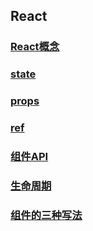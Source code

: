 ## React
### [React概念](https://github.com/luocong2016/antd_demo/blob/master/myselfDoc/react_base/React%E6%A6%82%E5%BF%B5.md)
### [state](https://github.com/luocong2016/antd_demo/blob/master/myselfDoc/react_base/State(%E7%8A%B6%E6%80%81).md)
### [props](https://github.com/luocong2016/antd_demo/blob/master/myselfDoc/react_base/Props.md)
### [ref](https://github.com/luocong2016/antd_demo/blob/master/myselfDoc/react_base/Refs.md)
### [组件API](https://github.com/luocong2016/antd_demo/blob/master/myselfDoc/react_base/React%E7%BB%84%E4%BB%B6API.md)
### [生命周期](https://github.com/luocong2016/antd_demo/blob/master/myselfDoc/react_base/React%E7%BB%84%E4%BB%B6%E7%94%9F%E5%91%BD%E5%91%A8%E6%9C%9F.md)
### [组件的三种写法](https://github.com/luocong2016/antd_demo/blob/master/myselfDoc/react_base/React%E7%BB%84%E4%BB%B6%E7%9A%84%E4%B8%89%E7%A7%8D%E5%86%99%E6%B3%95.md)
